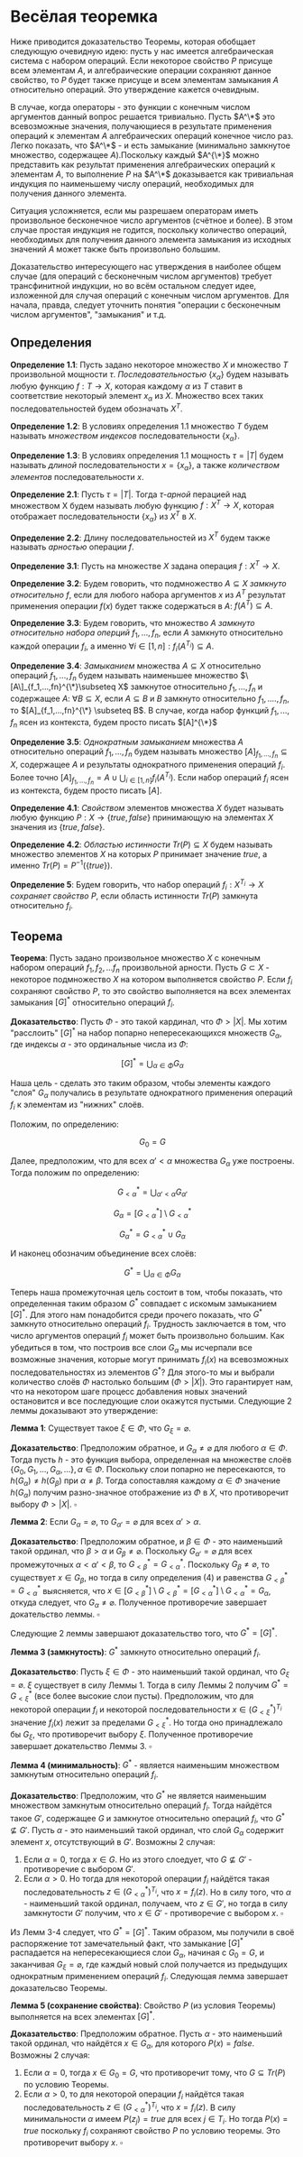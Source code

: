 # Весёлая теоремка

Ниже приводится доказательство Теоремы, которая обобщает следующую очевидную идею: пусть у нас имеется алгебраическая система c набором операций. 
Если некоторое свойство $P$ присуще всем элементам $A$, и алгебраические операции сохраняют данное свойство, то 
$P$ будет также присуще и всем элементам замыкания 
$A$ относительно операций. Это утверждение кажется очевидным. 

В случае, когда операторы - это функции с конечным числом аргументов данный вопрос решается тривиально. Пусть $A^\*$ это всевозможные значения, получающиеся в результате применения операций к элементам $A$ алгебраических операций конечное число раз. Легко показать, что $A^\*$ - и есть замыкание (минимально замкнутое множество, содержащее $A$).Поскольку каждый $A^{\*}$ можно представить как результат применения алгебраических операций к элементам $A$, то выполнение 
$P$ на $A^\*$ доказывается как тривиальная индукция по наименьшему числу операций, необходимых для получения данного элемента.  

Ситуация усложняется, если мы разрешаем операторам иметь произвольное бесконечное число аргументов (счётное и более). В этом случае простая индукция не годится, поскольку количество операций, необходимых для получения данного элемента замыкания из исходных значений $A$ может также быть произвольно большим. 

Доказательство интересующего нас утверждения в наиболее общем случае (для операций с бесконечным числом аргументов) требует трансфинитной индукции, но во всём остальном следует идее, изложенной для случая операций с конечным числом аргументов. Для начала, правда, следует уточнить понятия "операции с бесконечным числом аргументов", "замыкания" и т.д.

## Определения
**Определение 1.1**: Пусть задано некоторое множество $X$ и множество $T$ произвольной мощности $\tau$. *Последовательностью* $\{x_{\alpha}\}$ будем называть любую функцию $f:T\rightarrow X$, которая каждому $\alpha$ из $T$ ставит в соответствие некоторый элемент $x_\alpha$ из $X$. Множество всех таких последовательностей будем обозначать $X^{T}$. 

**Определение 1.2**: В условиях определения 1.1 множество $T$ будем называть *множеством индексов* последовательности $\{x_{\alpha}\}$.

**Определение 1.3**: В условиях определения 1.1 мощность $\tau = |T|$ будем называть *длиной* последовательности $x=\{x_{\alpha}\}$, а также *количеством элементов* последовательности $x$.

**Определение 2.1**: Пусть $\tau=|T|$. Тогда $\tau$-*арной* перацией над множеством X будем называть любую функцию $f:X^{T}\rightarrow X$, которая отображает последовательности $\{x_{\alpha}\}$ из $X^T$ в $X$. 

**Определение 2.2**: Длину последовательностей из $X^T$ будем также называть *арностью* операции $f$. 

**Определение 3.1**: Пусть на множестве $X$ задана операция $f:X^T\rightarrow X$. 

**Определение 3.2**: Будем говорить, что подмножество $A\subseteq X$ *замкнуто относительно* $f$, если для любого набора аргументов $x$ из $A^T$ результат применения операции $f(x)$ будет также содержаться в $A$: $f(A^T)\subseteq A$. 

**Определение 3.3**: Будем говорить, что множество $A$ *замкнуто относительно набора оперций* $f_1,...,f_n$, если $A$ замкнуто относительно каждой операции $f_i$, а именно $\forall i \in[1, n]: f_i(A^{T_i})\subseteq A$. 

**Определение 3.4**: *Замыканием* множества $A\subseteq X$ относительно операций $f_1,...,f_n$ будем называть наименьшее множество $\[A\]_{f_1,...,fn}^{\*}\subseteq X$ замкнутое относительно $f_1,...,f_n$ и содержащее $A$: $\forall B \subseteq X$, если $A \subseteq B$ и $B$ замкнуто относительно $f_1, ...., f_n$, то $[A]_{f_1,...,fn}^{\*} \subseteq B$. В случае, когда набор функций $f_1,...,f_n$ ясен из контекста, будем просто писать $[A]^{\*}$

**Определение 3.5**: *Однократным замыканием* множества $A$ относительно операций $f_1,...,f_n$ будем называть множество $[A]_{f_1,...,f_n}\subseteq X$, содержащее $A$ и результаты однократного применения операций $f_i$. Более точно $[A]_{f_1,...,f_n}=A\cup\bigcup_{i\in[1,n]}f_i(A^{T_i})$. Если набор операций $f_i$ ясен из контекста, будем просто писать $[A]$.

**Определение 4.1**: *Свойством* элементов множества $X$ будет называть любую функцию $P:X\rightarrow \{true, false\}$ принимающую на элементах $X$ значения из $\{true, false\}$. 

**Определение 4.2**: *Областью истинности* $Tr(P)\subseteq X$ будем называть множество элементов $X$ на которых $P$ принимает значение $true$, а именно $Tr(P) = P^{-1}(\{true\})$. 

**Определение 5**: Будем говорить, что набор операций $f_i:X^{T_i}\rightarrow X$ *сохраняет свойство* $P$, если область истинности $Tr(P)$ замкнута относительно $f_i$.

## Теорема

**Теорема**: Пусть задано произвольное множество $X$ с конечным набором операций $f_1,f_2,...f_n$ произвольной арности. Пусть $G\subset X$ - некоторое подмножество $X$ на котором выполняется свойство $P$. Если $f_i$ сохраняют свойство $P$, то это свойство выполняется на всех элементах замыкания $[G]^{*}$ относительно операций $f_i$.

**Доказательство**:
Пусть $\Phi$ - это такой кардинал, что $\Phi>|X|$. Мы хотим "расслоить" $[G]^*$ на набор попарно непересекающихся множеств $G_{\alpha}$, где индексы $\alpha$ - это ординальные числа из $\Phi$: 

$$
\begin{equation}
[G]^*=\bigcup_{\alpha \in \Phi}G_{\alpha}
\end{equation}
$$

Наша цель - сделать это таким образом, чтобы элементы каждого "слоя" $G_\alpha$ получались в результате однократного применения операций $f_i$ к элементам из "нижних" слоёв. 

Положим, по определению:

$$
\begin{equation}
G_0 = G
\end{equation}
$$

Далее, предположим, что для всех $\alpha'<\alpha$ множества $G_\alpha$ уже построены. Тогда положим по определению:

$$
\begin{equation}
G_{<\alpha}^*=\bigcup_{\alpha'<\alpha}G_{\alpha'}
\end{equation}
$$

$$
\begin{equation}
G_{\alpha} = [G_{<\alpha}^*] \setminus G_{<\alpha}^*
\end{equation}
$$

$$
\begin{equation}
G_{\alpha}^* = G_{<\alpha}^* \cup G_\alpha
\end{equation}
$$

И наконец обозначим объединение всех слоёв: 

$$
\begin{equation}
G^* = \bigcup_{\alpha \in \Phi} G_\alpha
\end{equation}
$$

Теперь наша промежуточная цель состоит в том, чтобы показать, что определенная таким образом $G^*$ совпадает с искомым замыканием $[G]^*$. Для этого нам понадобится среди прочего показать, что $G^*$ замкнуто относительно операций $f_i$. Трудность заключается в том, что число аргументов операций $f_i$ может быть произвольно большим. Как убедиться в том, что построив все слои $G_\alpha$ мы исчерпали все возможные значения, которые могут принимать $f_i(x)$ на всевозможных последовательностях из элементов $G^*$? Для этого-то мы и выбрали количество слоёв $\Phi$ настолько большим ($\Phi > |X|$). Это гарантирует нам, что на некотором шаге процесс добавления новых значений остановится и все последующие слои окажутся пустыми. Следующие 2 леммы доказывают это утверждение: 

**Лемма 1**: Существует такое $\xi \in \Phi$, что $G_\xi = \varnothing$.

**Доказательство**: Предположим обратное, и $G_\alpha \not = \varnothing$ для любого $\alpha \in \Phi$. Тогда пусть $h$ - это функция выбора, определенная на множестве слоёв $\{G_0, G_1, ..., G_\alpha, ...\}, \alpha \in \Phi$. Поскольку слои попарно не пересекаются, то $h(G_\alpha) \not = h(G_\beta)$ при $\alpha \not = \beta$. Тогда сопоставляя каждому $\alpha \in \Phi$ значение $h(G_\alpha)$ получим разно-значное отображение из $\Phi$ в $X$, что противоречит выбору $\Phi > |X|$. $\square$

**Лемма 2**: Если $G_\alpha = \varnothing$, то $G_{\alpha'} = \varnothing$ для всех $\alpha' > \alpha$.

**Доказательство**: Предположим обратное, и $\beta \in \Phi$ - это наименьший такой ординал, что $\beta > \alpha$ и $G_{\beta} \not = \varnothing$. Поскольку $G_{\alpha'} = \varnothing$ для всех промежуточных $\alpha < \alpha' < \beta$, то $G_{<\beta}^* = G_{<\alpha}^*$. Поскольку $G_{\beta} \not = \varnothing$, то существует $x \in G_{\beta}$, но тогда в силу определения (4) и равенства $G_{<\beta}^* = G_{<\alpha}^*$ выясняется, что $x \in  [G_{<\beta}^*] \setminus G_{<\beta}^*= [G_{<\alpha}^*] \setminus G_{<\alpha}^* = G_\alpha$, откуда следует, что $G_\alpha \not = \varnothing$. Полученное противоречие завершает докательство леммы. $\square$

Следующие 2 леммы завершают доказательство того, что $G^*=[G]^*$. 

**Лемма 3 (замкнутость)**: $G^*$ замкнуто относительно операций $f_i$.

**Доказательство**: Пусть $\xi \in \Phi$ - это наименьший такой ординал, что $G_\xi = \varnothing$. $\xi$ существует в силу Леммы 1. Тогда в силу Леммы 2 получим $G^*=G_{<\xi}^*$ (все более высокие слои пусты). Предположим, что для некоторой операции $f_i$ и некоторой последовательности $x \in (G_{<\xi}^*)^{T_i}$ значение $f_i(x)$ лежит за пределами $G_{<\xi}^*$. Но тогда оно принадлежало бы $G_{\xi}$, что противоречит выбору $\xi$. Полученное противоречие завершает докательство Леммы 3. $\square$

**Лемма 4 (минимальность)**: $G^*$ - является наименьшим множеством замкнутым относительно операций $f_i$.

**Доказательство**: Предположим, что $G^*$ не является наименьшим множеством замкнутым относительно операций $f_i$. Тогда найдётся такое $G'$, содержащее $G$ и замкнутое относительно операций $f_i$, что $G^* \not \subseteq G'$. Пусть $\alpha$ - это наименьший такой ординал, что слой $G_\alpha$ содержит элемент $x$, отсутствующий в $G'$. Возможны 2 случая:
 1. Если $\alpha = 0$, тогда $x \in G$. Но из этого слоедует, что $G\not \subseteq G'$ - противоречие с выбором $G'$. 
 2. Если  $\alpha > 0$. Но тогда для некоторой операции $f_i$ найдётся такая последовательность $z \in (G_{<\alpha}^*)^{T_i}$, что $x=f_i(z)$. Но в силу того, что $\alpha$ - наименьший такой ординал, получаем, что $z \in G'$, но тогда в силу замкнутости $G'$ получим, что $x \in G'$ - противоречие с выбором $x$. $\square$

Из Лемм 3-4 следует, что $G^*=[G]^*$. Таким образом, мы получили в своё распоряжение тот замечательный факт, что замыкание $[G]^*$ распадается на непересекающиеся слои $G_\alpha$, начиная с $G_0=G$, и заканчивая $G_\xi = \varnothing$, где каждый новый слой получается из предыдущих однократным применением операций $f_i$. Следующая лемма завершает доказательсво Теоремы. 

**Лемма 5 (сохранение свойства)**: Свойство $P$ (из условия Теоремы) выполняется на всех элементах $[G]^*$.

**Доказательство**: Предположим обратное. Пусть $\alpha$ - это наименьший такой ординал, что найдётся $x \in G_\alpha$, для которого $P(x) = false$. Возможны 2 случая:
 1.  Если $\alpha = 0$, тогда $x \in G_0 = G$, что противоречит тому, что $G\subseteq Tr(P)$ по условию Теоремы.
 2. Если  $\alpha > 0$, то для некоторой операции $f_i$ найдётся такая последовательность $z \in (G_{<\alpha}^*)^{T_i}$, что $x=f_i(z)$. В силу минимальности $\alpha$ имеем $P(z_j)=true$ для всех $j \in T_i$. Но тогда $P(x)=true$ поскольку $f_i$ сохраняют свойство $P$ по условию теоремы. Это противоречит выбору $x$. $\square$

